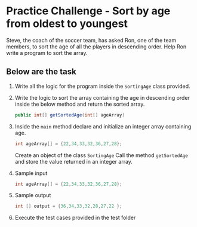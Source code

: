 # Practice Challenge - Sort by age from oldest to youngest

Steve, the coach of the soccer team, has asked Ron, one of the team members, to sort the age of all the players in descending order. Help Ron write a program to sort the array.

## Below are the task

1. Write all the logic for the program inside the `SortingAge` class provided.

2. Write the logic to sort the array containing  the age in descending order inside the below method and return the sorted array.

   ```java
   public int[] getSortedAge(int[] ageArray)
   ```

3. Inside the `main` method declare and initialize an integer array containing age.

   ```java
   int ageArray[] = {22,34,33,32,36,27,28};
   ```

   Create an object of the class `SortingAge`
   Call the method `getSortedAge` and store the value returned in an integer array.

4. Sample input

   ```java
   int ageArray[] = {22,34,33,32,36,27,28};
   ```

5. Sample output

   ```java
   int [] output = {36,34,33,32,28,27,22 };
   ```

6. Execute the test cases provided in the test folder
